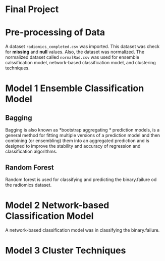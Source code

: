 # Final Project

# Pre-processing of Data
A dataset `radiomics_completed.csv` was imported. This dataset was check for **missing** and **null** values. Also, the dataset was normalized. The normalized dataset called `normalRad.csv` was used for ensemble calssification model, network-based classification model, and clustering techniques. 

# Model 1 Ensemble Classification Model

## Bagging
Bagging is also known as *bootstrap aggregating * prediction models, is a general method for fitting multiple versions of a prediction model 
and then combining (or ensembling) them into an aggregated prediction and is designed to improve the stability and accuracy of regression 
and classification algorithms.

## Random Forest 
Random forest is used for classifying and predicting the binary.failure od the radiomics dataset.

# Model 2 Network-based Classification Model 
A network-based classification model was in classifying the binary.failure.

# Model 3 Cluster Techniques

